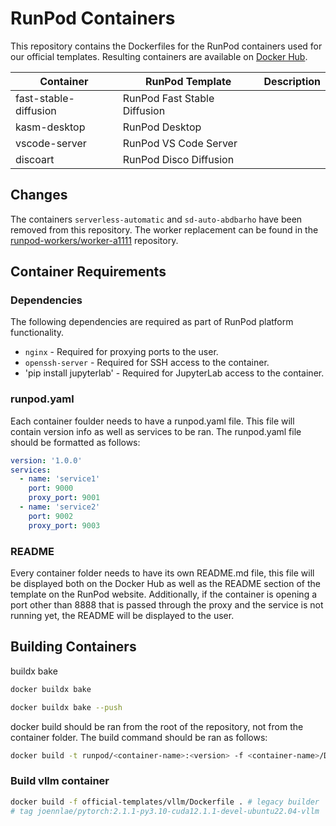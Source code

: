 # RunPod Containers

This repository contains the Dockerfiles for the RunPod containers used for our official templates. Resulting containers are available on [Docker Hub](https://hub.docker.com/u/runpod).

| Container             | RunPod Template              | Description |
|-----------------------|------------------------------|-------------|
| fast-stable-diffusion | RunPod Fast Stable Diffusion |             |
| kasm-desktop          | RunPod Desktop               |             |
| vscode-server         | RunPod VS Code Server        |             |
| discoart              | RunPod Disco Diffusion       |             |


## Changes

The containers `serverless-automatic` and `sd-auto-abdbarho` have been removed from this repository. The worker replacement can be found in the [runpod-workers/worker-a1111](https://github.com/runpod-workers/worker-a1111) repository.

## Container Requirements

### Dependencies

The following dependencies are required as part of RunPod platform functionality.

- `nginx` - Required for proxying ports to the user.
- `openssh-server` - Required for SSH access to the container.
- 'pip install jupyterlab' - Required for JupyterLab access to the container.

### runpod.yaml

Each container foulder needs to have a runpod.yaml file. This file will contain version info as well as services to be ran. The runpod.yaml file should be formatted as follows:

```yaml
version: '1.0.0'
services:
  - name: 'service1'
    port: 9000
    proxy_port: 9001
  - name: 'service2'
    port: 9002
    proxy_port: 9003
```

### README

Every container folder needs to have its own README.md file, this file will be displayed both on the Docker Hub as well as the README section of the template on the RunPod website. Additionally, if the container is opening a port other than 8888 that is passed through the proxy and the service is not running yet, the README will be displayed to the user.

## Building Containers

buildx bake

```BASH
docker buildx bake

docker buildx bake --push
```


docker build should be ran from the root of the repository, not from the container folder. The build command should be ran as follows:

```bash
docker build -t runpod/<container-name>:<version> -f <container-name>/Dockerfile .
```
### Build vllm container

```bash
docker build -f official-templates/vllm/Dockerfile . # legacy builder
# tag joennlae/pytorch:2.1.1-py3.10-cuda12.1.1-devel-ubuntu22.04-vllm
```